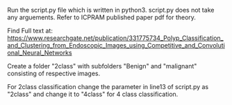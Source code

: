 Run the script.py file which is written in python3.
script.py does not take any arguements.
Refer to ICPRAM published paper pdf for theory.

Find Full text at:
https://www.researchgate.net/publication/331775734_Polyp_Classification_and_Clustering_from_Endoscopic_Images_using_Competitive_and_Convolutional_Neural_Networks

Create a folder "2class" with subfolders "Benign" and "malignant" consisting of respective images.

For 2class classification change the parameter in line13 of script.py as "2class" and change it to "4class" for 4 class classification.
